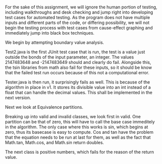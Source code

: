 For the sake of this assignment, we will ignore the human portion of testing,
including walkthroughs and desk checking and jump right into
developing test cases for automated testing. As the program does not have multiple
inputs and different parts of the code, 
or differing possibility, we will not begin the testing process with test cases
from cause-effect graphing and immediately jump into black
box techniques.

We begin by attempting boundary value analysis.

Test2.java is the first JUnit test case that is run, the test is a value just
outside the bonds of the input parameter, an integer. The
values 2147483648 and -2147483649 should and clearly do fail. Alongside this, the
tsin libraries from math also fail for these inputs, so 
it should be know that the failed test run occurs because of this not a
computational error.

Tester.java is then run, it surprisingly fails as well. This is because of the
algorithm in place in v1. It stores its divisible value 
into an int instead of a float that can handle the decimal values. This shall be
implemented in the next version.

Next we look at Equivalence partitions.

Breaking up into valid and invalid classes, we look first in valid. One partition
can be that of zero, this will have to call the base case
immeditely in the algorithm. The only case where this works is sin, which begins
at zero, thus its basecase is easy to compute. Cos and tan
have the problem that the equation needs to be run at last for them, as well as
the fact that Math.tan, Math.cos, and Math.sin return doubles.

The next class is positive numbers, which fails for the reason of the return value.
